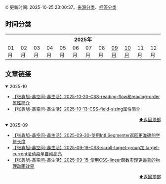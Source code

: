 :alarm_clock: 更新时间: 2025-10-25 23:00:37。[来源分类](./README.md)、[标签分类](./TAGS.md)

## 时间分类

<table>

<tr>
<th colspan="12">2025年</th>
</tr>
<tr>
<td>01月</td>
<td>02月</td>
<td>03月</td>
<td>04月</td>
<td>05月</td>
<td>06月</td>
<td>07月</td>
<td>08月</td>
<td><a href="#2025-09">09月</a></td>
<td><a href="#2025-10">10月</a></td>
<td>11月</td>
<td>12月</td>
</tr>

</table>

## 文章链接

<details open>
<summary id="2025-10">
 2025-10
</summary>


- [【张鑫旭-鑫空间-鑫生活】2025-10-20-CSS-reading-flow和reading-order属性简介](https://www.zhangxinxu.com/wordpress/2025/10/css-reading-flow-order/) 
- [【张鑫旭-鑫空间-鑫生活】2025-10-13-CSS-field-sizing属性简介](https://www.zhangxinxu.com/wordpress/2025/10/css-field-sizing/) 

<div align="right"><a href="#时间分类">⬆返回顶部</a></div>
</details>

<details open>
<summary id="2025-09">
 2025-09
</summary>


- [【张鑫旭-鑫空间-鑫生活】2025-09-30-使用Intl.Segmenter返回更准确的字符长度](https://www.zhangxinxu.com/wordpress/2025/09/js-intl-segmenter-string-length/) 
- [【张鑫旭-鑫空间-鑫生活】2025-09-19-CSS-scroll-target-group加:target-current滚动菜单自动高亮](https://www.zhangxinxu.com/wordpress/2025/09/css-scroll-target-group/) 
- [【张鑫旭-鑫空间-鑫生活】2025-09-15-使用CSS-linear函数实现更逼真的物理动画效果](https://www.zhangxinxu.com/wordpress/2025/09/css-animation-liner-function/) 

<div align="right"><a href="#时间分类">⬆返回顶部</a></div>
</details>

